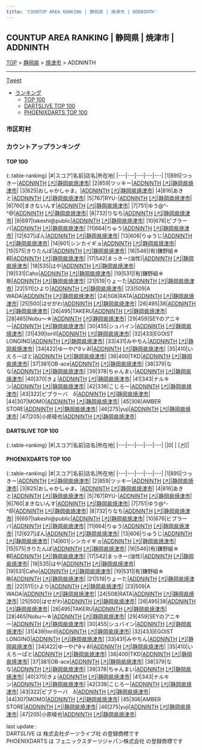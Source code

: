 ```yaml
---
title: 'COUNTUP AREA RANKING | 静岡県 | 焼津市 | ADDNINTH'
---
```

## COUNTUP AREA RANKING | 静岡県 | 焼津市 | ADDNINTH

[TOP](/darts/rank/) > [静岡県](/darts/rank/静岡県/) > [焼津市](/darts/rank/静岡県/焼津市/) > ADDNINTH

___

<a href="https://twitter.com/share?ref_src=twsrc%5Etfw" data-text="COUNTUP AREA RANKING | 静岡県焼津市ADDNINTH" class="twitter-share-button" data-hashtags="DARTSLIVE,PHOENIXDARTS,darts,ダーツ" data-show-count="false">Tweet</a>

* [ランキング](#カウントアップランキング)
    * [TOP 100](#top-100)
    * [DARTSLIVE TOP 100](#dartslive-top-100)
    * [PHOENIXDARTS TOP 100](#phoenixdarts-top-100)

### 市区町村

<ul>

</ul>

### カウントアップランキング

#### TOP 100



{:.table-ranking}
|#|スコア|名前|店名|所在地|
|---|---|---|---|---|
|1|895|<span class="rank-name-pd">つっきー</span>|<a href="/darts/rank/shops/93803.html">ADDNINTH</a> <a href="https://vs.phoenixdarts.com/jp/shop/shopDetailInfo/s_93803?s_seq=93803">[↗]</a>|<a href="/darts/rank/静岡県/焼津市">静岡県焼津市</a>|
|2|859|<span class="rank-name-pd">ツッキー</span>|<a href="/darts/rank/shops/93803.html">ADDNINTH</a> <a href="https://vs.phoenixdarts.com/jp/shop/shopDetailInfo/s_93803?s_seq=93803">[↗]</a>|<a href="/darts/rank/静岡県/焼津市">静岡県焼津市</a>|
|3|825|<span class="rank-name-pd">おしゃかしゃま。</span>|<a href="/darts/rank/shops/93803.html">ADDNINTH</a> <a href="https://vs.phoenixdarts.com/jp/shop/shopDetailInfo/s_93803?s_seq=93803">[↗]</a>|<a href="/darts/rank/静岡県/焼津市">静岡県焼津市</a>|
|4|816|<span class="rank-name-pd">あきと</span>|<a href="/darts/rank/shops/93803.html">ADDNINTH</a> <a href="https://vs.phoenixdarts.com/jp/shop/shopDetailInfo/s_93803?s_seq=93803">[↗]</a>|<a href="/darts/rank/静岡県/焼津市">静岡県焼津市</a>|
|5|767|<span class="rank-name-pd">RYU-</span>|<a href="/darts/rank/shops/93803.html">ADDNINTH</a> <a href="https://vs.phoenixdarts.com/jp/shop/shopDetailInfo/s_93803?s_seq=93803">[↗]</a>|<a href="/darts/rank/静岡県/焼津市">静岡県焼津市</a>|
|6|760|<span class="rank-name-pd">まきないんす</span>|<a href="/darts/rank/shops/93803.html">ADDNINTH</a> <a href="https://vs.phoenixdarts.com/jp/shop/shopDetailInfo/s_93803?s_seq=93803">[↗]</a>|<a href="/darts/rank/静岡県/焼津市">静岡県焼津市</a>|
|7|751|<span class="rank-name-pd">ゆう@^-^@</span>|<a href="/darts/rank/shops/93803.html">ADDNINTH</a> <a href="https://vs.phoenixdarts.com/jp/shop/shopDetailInfo/s_93803?s_seq=93803">[↗]</a>|<a href="/darts/rank/静岡県/焼津市">静岡県焼津市</a>|
|8|732|<span class="rank-name-pd">りなち</span>|<a href="/darts/rank/shops/93803.html">ADDNINTH</a> <a href="https://vs.phoenixdarts.com/jp/shop/shopDetailInfo/s_93803?s_seq=93803">[↗]</a>|<a href="/darts/rank/静岡県/焼津市">静岡県焼津市</a>|
|9|697|<span class="rank-name-pd">takeshi@public</span>|<a href="/darts/rank/shops/93803.html">ADDNINTH</a> <a href="https://vs.phoenixdarts.com/jp/shop/shopDetailInfo/s_93803?s_seq=93803">[↗]</a>|<a href="/darts/rank/静岡県/焼津市">静岡県焼津市</a>|
|10|676|<span class="rank-name-pd">ビブラーバ</span>|<a href="/darts/rank/shops/93803.html">ADDNINTH</a> <a href="https://vs.phoenixdarts.com/jp/shop/shopDetailInfo/s_93803?s_seq=93803">[↗]</a>|<a href="/darts/rank/静岡県/焼津市">静岡県焼津市</a>|
|11|664|<span class="rank-name-pd">りゅう</span>|<a href="/darts/rank/shops/93803.html">ADDNINTH</a> <a href="https://vs.phoenixdarts.com/jp/shop/shopDetailInfo/s_93803?s_seq=93803">[↗]</a>|<a href="/darts/rank/静岡県/焼津市">静岡県焼津市</a>|
|12|627|<span class="rank-name-pd">ぽん</span>|<a href="/darts/rank/shops/93803.html">ADDNINTH</a> <a href="https://vs.phoenixdarts.com/jp/shop/shopDetailInfo/s_93803?s_seq=93803">[↗]</a>|<a href="/darts/rank/静岡県/焼津市">静岡県焼津市</a>|
|13|606|<span class="rank-name-pd">りゅうじ</span>|<a href="/darts/rank/shops/93803.html">ADDNINTH</a> <a href="https://vs.phoenixdarts.com/jp/shop/shopDetailInfo/s_93803?s_seq=93803">[↗]</a>|<a href="/darts/rank/静岡県/焼津市">静岡県焼津市</a>|
|14|601|<span class="rank-name-pd">シンカイギョ</span>|<a href="/darts/rank/shops/93803.html">ADDNINTH</a> <a href="https://vs.phoenixdarts.com/jp/shop/shopDetailInfo/s_93803?s_seq=93803">[↗]</a>|<a href="/darts/rank/静岡県/焼津市">静岡県焼津市</a>|
|15|575|<span class="rank-name-pd">きりたんぽ</span>|<a href="/darts/rank/shops/93803.html">ADDNINTH</a> <a href="https://vs.phoenixdarts.com/jp/shop/shopDetailInfo/s_93803?s_seq=93803">[↗]</a>|<a href="/darts/rank/静岡県/焼津市">静岡県焼津市</a>|
|16|546|<span class="rank-name-pd">(有)鎌野組☆桐</span>|<a href="/darts/rank/shops/93803.html">ADDNINTH</a> <a href="https://vs.phoenixdarts.com/jp/shop/shopDetailInfo/s_93803?s_seq=93803">[↗]</a>|<a href="/darts/rank/静岡県/焼津市">静岡県焼津市</a>|
|17|542|<span class="rank-name-pd">まっきー(油性)</span>|<a href="/darts/rank/shops/93803.html">ADDNINTH</a> <a href="https://vs.phoenixdarts.com/jp/shop/shopDetailInfo/s_93803?s_seq=93803">[↗]</a>|<a href="/darts/rank/静岡県/焼津市">静岡県焼津市</a>|
|18|535|<span class="rank-name-pd">はや</span>|<a href="/darts/rank/shops/93803.html">ADDNINTH</a> <a href="https://vs.phoenixdarts.com/jp/shop/shopDetailInfo/s_93803?s_seq=93803">[↗]</a>|<a href="/darts/rank/静岡県/焼津市">静岡県焼津市</a>|
|19|531|<span class="rank-name-pd">Caho</span>|<a href="/darts/rank/shops/93803.html">ADDNINTH</a> <a href="https://vs.phoenixdarts.com/jp/shop/shopDetailInfo/s_93803?s_seq=93803">[↗]</a>|<a href="/darts/rank/静岡県/焼津市">静岡県焼津市</a>|
|19|531|<span class="rank-name-pd">[有]鎌野組☆剛</span>|<a href="/darts/rank/shops/93803.html">ADDNINTH</a> <a href="https://vs.phoenixdarts.com/jp/shop/shopDetailInfo/s_93803?s_seq=93803">[↗]</a>|<a href="/darts/rank/静岡県/焼津市">静岡県焼津市</a>|
|21|519|<span class="rank-name-pd">りょーた</span>|<a href="/darts/rank/shops/93803.html">ADDNINTH</a> <a href="https://vs.phoenixdarts.com/jp/shop/shopDetailInfo/s_93803?s_seq=93803">[↗]</a>|<a href="/darts/rank/静岡県/焼津市">静岡県焼津市</a>|
|22|511|<span class="rank-name-pd">ひより</span>|<a href="/darts/rank/shops/93803.html">ADDNINTH</a> <a href="https://vs.phoenixdarts.com/jp/shop/shopDetailInfo/s_93803?s_seq=93803">[↗]</a>|<a href="/darts/rank/静岡県/焼津市">静岡県焼津市</a>|
|23|509|<span class="rank-name-pd">A WADA</span>|<a href="/darts/rank/shops/93803.html">ADDNINTH</a> <a href="https://vs.phoenixdarts.com/jp/shop/shopDetailInfo/s_93803?s_seq=93803">[↗]</a>|<a href="/darts/rank/静岡県/焼津市">静岡県焼津市</a>|
|24|508|<span class="rank-name-pd">RATA</span>|<a href="/darts/rank/shops/93803.html">ADDNINTH</a> <a href="https://vs.phoenixdarts.com/jp/shop/shopDetailInfo/s_93803?s_seq=93803">[↗]</a>|<a href="/darts/rank/静岡県/焼津市">静岡県焼津市</a>|
|25|500|<span class="rank-name-pd">はせがわ</span>|<a href="/darts/rank/shops/93803.html">ADDNINTH</a> <a href="https://vs.phoenixdarts.com/jp/shop/shopDetailInfo/s_93803?s_seq=93803">[↗]</a>|<a href="/darts/rank/静岡県/焼津市">静岡県焼津市</a>|
|26|495|<span class="rank-name-pd">38</span>|<a href="/darts/rank/shops/93803.html">ADDNINTH</a> <a href="https://vs.phoenixdarts.com/jp/shop/shopDetailInfo/s_93803?s_seq=93803">[↗]</a>|<a href="/darts/rank/静岡県/焼津市">静岡県焼津市</a>|
|26|495|<span class="rank-name-pd">TAKERU</span>|<a href="/darts/rank/shops/93803.html">ADDNINTH</a> <a href="https://vs.phoenixdarts.com/jp/shop/shopDetailInfo/s_93803?s_seq=93803">[↗]</a>|<a href="/darts/rank/静岡県/焼津市">静岡県焼津市</a>|
|28|465|<span class="rank-name-pd">Nobu〜☆</span>|<a href="/darts/rank/shops/93803.html">ADDNINTH</a> <a href="https://vs.phoenixdarts.com/jp/shop/shopDetailInfo/s_93803?s_seq=93803">[↗]</a>|<a href="/darts/rank/静岡県/焼津市">静岡県焼津市</a>|
|29|459|<span class="rank-name-pd">SEYのアニキー</span>|<a href="/darts/rank/shops/93803.html">ADDNINTH</a> <a href="https://vs.phoenixdarts.com/jp/shop/shopDetailInfo/s_93803?s_seq=93803">[↗]</a>|<a href="/darts/rank/静岡県/焼津市">静岡県焼津市</a>|
|30|455|<span class="rank-name-pd">シュバイン</span>|<a href="/darts/rank/shops/93803.html">ADDNINTH</a> <a href="https://vs.phoenixdarts.com/jp/shop/shopDetailInfo/s_93803?s_seq=93803">[↗]</a>|<a href="/darts/rank/静岡県/焼津市">静岡県焼津市</a>|
|31|439|<span class="rank-name-pd">toriⅡ</span>|<a href="/darts/rank/shops/93803.html">ADDNINTH</a> <a href="https://vs.phoenixdarts.com/jp/shop/shopDetailInfo/s_93803?s_seq=93803">[↗]</a>|<a href="/darts/rank/静岡県/焼津市">静岡県焼津市</a>|
|32|433|<span class="rank-name-pd">EGOIST LONGING</span>|<a href="/darts/rank/shops/93803.html">ADDNINTH</a> <a href="https://vs.phoenixdarts.com/jp/shop/shopDetailInfo/s_93803?s_seq=93803">[↗]</a>|<a href="/darts/rank/静岡県/焼津市">静岡県焼津市</a>|
|33|431|<span class="rank-name-pd">みやちん</span>|<a href="/darts/rank/shops/93803.html">ADDNINTH</a> <a href="https://vs.phoenixdarts.com/jp/shop/shopDetailInfo/s_93803?s_seq=93803">[↗]</a>|<a href="/darts/rank/静岡県/焼津市">静岡県焼津市</a>|
|34|422|<span class="rank-name-pd">ゆーや(*∂ｖ∂)</span>|<a href="/darts/rank/shops/93803.html">ADDNINTH</a> <a href="https://vs.phoenixdarts.com/jp/shop/shopDetailInfo/s_93803?s_seq=93803">[↗]</a>|<a href="/darts/rank/静岡県/焼津市">静岡県焼津市</a>|
|35|410|<span class="rank-name-pd">いえろーぱと</span>|<a href="/darts/rank/shops/93803.html">ADDNINTH</a> <a href="https://vs.phoenixdarts.com/jp/shop/shopDetailInfo/s_93803?s_seq=93803">[↗]</a>|<a href="/darts/rank/静岡県/焼津市">静岡県焼津市</a>|
|36|400|<span class="rank-name-pd">TKD</span>|<a href="/darts/rank/shops/93803.html">ADDNINTH</a> <a href="https://vs.phoenixdarts.com/jp/shop/shopDetailInfo/s_93803?s_seq=93803">[↗]</a>|<a href="/darts/rank/静岡県/焼津市">静岡県焼津市</a>|
|37|381|<span class="rank-name-pd">OB-ace</span>|<a href="/darts/rank/shops/93803.html">ADDNINTH</a> <a href="https://vs.phoenixdarts.com/jp/shop/shopDetailInfo/s_93803?s_seq=93803">[↗]</a>|<a href="/darts/rank/静岡県/焼津市">静岡県焼津市</a>|
|38|379|<span class="rank-name-pd">なな</span>|<a href="/darts/rank/shops/93803.html">ADDNINTH</a> <a href="https://vs.phoenixdarts.com/jp/shop/shopDetailInfo/s_93803?s_seq=93803">[↗]</a>|<a href="/darts/rank/静岡県/焼津市">静岡県焼津市</a>|
|39|378|<span class="rank-name-pd">ちゃんまい</span>|<a href="/darts/rank/shops/93803.html">ADDNINTH</a> <a href="https://vs.phoenixdarts.com/jp/shop/shopDetailInfo/s_93803?s_seq=93803">[↗]</a>|<a href="/darts/rank/静岡県/焼津市">静岡県焼津市</a>|
|40|370|<span class="rank-name-pd">きょ</span>|<a href="/darts/rank/shops/93803.html">ADDNINTH</a> <a href="https://vs.phoenixdarts.com/jp/shop/shopDetailInfo/s_93803?s_seq=93803">[↗]</a>|<a href="/darts/rank/静岡県/焼津市">静岡県焼津市</a>|
|41|343|<span class="rank-name-pd">ナルキン</span>|<a href="/darts/rank/shops/93803.html">ADDNINTH</a> <a href="https://vs.phoenixdarts.com/jp/shop/shopDetailInfo/s_93803?s_seq=93803">[↗]</a>|<a href="/darts/rank/静岡県/焼津市">静岡県焼津市</a>|
|42|338|<span class="rank-name-pd">こじろー</span>|<a href="/darts/rank/shops/93803.html">ADDNINTH</a> <a href="https://vs.phoenixdarts.com/jp/shop/shopDetailInfo/s_93803?s_seq=93803">[↗]</a>|<a href="/darts/rank/静岡県/焼津市">静岡県焼津市</a>|
|43|322|<span class="rank-name-pd">ビブラーバ　δ</span>|<a href="/darts/rank/shops/93803.html">ADDNINTH</a> <a href="https://vs.phoenixdarts.com/jp/shop/shopDetailInfo/s_93803?s_seq=93803">[↗]</a>|<a href="/darts/rank/静岡県/焼津市">静岡県焼津市</a>|
|44|307|<span class="rank-name-pd">MOMO</span>|<a href="/darts/rank/shops/93803.html">ADDNINTH</a> <a href="https://vs.phoenixdarts.com/jp/shop/shopDetailInfo/s_93803?s_seq=93803">[↗]</a>|<a href="/darts/rank/静岡県/焼津市">静岡県焼津市</a>|
|45|306|<span class="rank-name-pd">AMBER STORE</span>|<a href="/darts/rank/shops/93803.html">ADDNINTH</a> <a href="https://vs.phoenixdarts.com/jp/shop/shopDetailInfo/s_93803?s_seq=93803">[↗]</a>|<a href="/darts/rank/静岡県/焼津市">静岡県焼津市</a>|
|46|275|<span class="rank-name-pd">yuji</span>|<a href="/darts/rank/shops/93803.html">ADDNINTH</a> <a href="https://vs.phoenixdarts.com/jp/shop/shopDetailInfo/s_93803?s_seq=93803">[↗]</a>|<a href="/darts/rank/静岡県/焼津市">静岡県焼津市</a>|
|47|205|<span class="rank-name-pd">小原稜也</span>|<a href="/darts/rank/shops/93803.html">ADDNINTH</a> <a href="https://vs.phoenixdarts.com/jp/shop/shopDetailInfo/s_93803?s_seq=93803">[↗]</a>|<a href="/darts/rank/静岡県/焼津市">静岡県焼津市</a>|


#### DARTSLIVE TOP 100



{:.table-ranking}
|#|スコア|名前|店名|所在地|
|---|---|---|---|---|
||0|<span class="rank-name-dl"> </span>|<a href="/darts/rank/shops/.html"></a> <a href="">[↗]</a>|<a href="/darts/rank//"></a>|


#### PHOENIXDARTS TOP 100



{:.table-ranking}
|#|スコア|名前|店名|所在地|
|---|---|---|---|---|
|1|895|<span class="rank-name-pd">つっきー</span>|<a href="/darts/rank/shops/93803.html">ADDNINTH</a> <a href="https://vs.phoenixdarts.com/jp/shop/shopDetailInfo/s_93803?s_seq=93803">[↗]</a>|<a href="/darts/rank/静岡県/焼津市">静岡県焼津市</a>|
|2|859|<span class="rank-name-pd">ツッキー</span>|<a href="/darts/rank/shops/93803.html">ADDNINTH</a> <a href="https://vs.phoenixdarts.com/jp/shop/shopDetailInfo/s_93803?s_seq=93803">[↗]</a>|<a href="/darts/rank/静岡県/焼津市">静岡県焼津市</a>|
|3|825|<span class="rank-name-pd">おしゃかしゃま。</span>|<a href="/darts/rank/shops/93803.html">ADDNINTH</a> <a href="https://vs.phoenixdarts.com/jp/shop/shopDetailInfo/s_93803?s_seq=93803">[↗]</a>|<a href="/darts/rank/静岡県/焼津市">静岡県焼津市</a>|
|4|816|<span class="rank-name-pd">あきと</span>|<a href="/darts/rank/shops/93803.html">ADDNINTH</a> <a href="https://vs.phoenixdarts.com/jp/shop/shopDetailInfo/s_93803?s_seq=93803">[↗]</a>|<a href="/darts/rank/静岡県/焼津市">静岡県焼津市</a>|
|5|767|<span class="rank-name-pd">RYU-</span>|<a href="/darts/rank/shops/93803.html">ADDNINTH</a> <a href="https://vs.phoenixdarts.com/jp/shop/shopDetailInfo/s_93803?s_seq=93803">[↗]</a>|<a href="/darts/rank/静岡県/焼津市">静岡県焼津市</a>|
|6|760|<span class="rank-name-pd">まきないんす</span>|<a href="/darts/rank/shops/93803.html">ADDNINTH</a> <a href="https://vs.phoenixdarts.com/jp/shop/shopDetailInfo/s_93803?s_seq=93803">[↗]</a>|<a href="/darts/rank/静岡県/焼津市">静岡県焼津市</a>|
|7|751|<span class="rank-name-pd">ゆう@^-^@</span>|<a href="/darts/rank/shops/93803.html">ADDNINTH</a> <a href="https://vs.phoenixdarts.com/jp/shop/shopDetailInfo/s_93803?s_seq=93803">[↗]</a>|<a href="/darts/rank/静岡県/焼津市">静岡県焼津市</a>|
|8|732|<span class="rank-name-pd">りなち</span>|<a href="/darts/rank/shops/93803.html">ADDNINTH</a> <a href="https://vs.phoenixdarts.com/jp/shop/shopDetailInfo/s_93803?s_seq=93803">[↗]</a>|<a href="/darts/rank/静岡県/焼津市">静岡県焼津市</a>|
|9|697|<span class="rank-name-pd">takeshi@public</span>|<a href="/darts/rank/shops/93803.html">ADDNINTH</a> <a href="https://vs.phoenixdarts.com/jp/shop/shopDetailInfo/s_93803?s_seq=93803">[↗]</a>|<a href="/darts/rank/静岡県/焼津市">静岡県焼津市</a>|
|10|676|<span class="rank-name-pd">ビブラーバ</span>|<a href="/darts/rank/shops/93803.html">ADDNINTH</a> <a href="https://vs.phoenixdarts.com/jp/shop/shopDetailInfo/s_93803?s_seq=93803">[↗]</a>|<a href="/darts/rank/静岡県/焼津市">静岡県焼津市</a>|
|11|664|<span class="rank-name-pd">りゅう</span>|<a href="/darts/rank/shops/93803.html">ADDNINTH</a> <a href="https://vs.phoenixdarts.com/jp/shop/shopDetailInfo/s_93803?s_seq=93803">[↗]</a>|<a href="/darts/rank/静岡県/焼津市">静岡県焼津市</a>|
|12|627|<span class="rank-name-pd">ぽん</span>|<a href="/darts/rank/shops/93803.html">ADDNINTH</a> <a href="https://vs.phoenixdarts.com/jp/shop/shopDetailInfo/s_93803?s_seq=93803">[↗]</a>|<a href="/darts/rank/静岡県/焼津市">静岡県焼津市</a>|
|13|606|<span class="rank-name-pd">りゅうじ</span>|<a href="/darts/rank/shops/93803.html">ADDNINTH</a> <a href="https://vs.phoenixdarts.com/jp/shop/shopDetailInfo/s_93803?s_seq=93803">[↗]</a>|<a href="/darts/rank/静岡県/焼津市">静岡県焼津市</a>|
|14|601|<span class="rank-name-pd">シンカイギョ</span>|<a href="/darts/rank/shops/93803.html">ADDNINTH</a> <a href="https://vs.phoenixdarts.com/jp/shop/shopDetailInfo/s_93803?s_seq=93803">[↗]</a>|<a href="/darts/rank/静岡県/焼津市">静岡県焼津市</a>|
|15|575|<span class="rank-name-pd">きりたんぽ</span>|<a href="/darts/rank/shops/93803.html">ADDNINTH</a> <a href="https://vs.phoenixdarts.com/jp/shop/shopDetailInfo/s_93803?s_seq=93803">[↗]</a>|<a href="/darts/rank/静岡県/焼津市">静岡県焼津市</a>|
|16|546|<span class="rank-name-pd">(有)鎌野組☆桐</span>|<a href="/darts/rank/shops/93803.html">ADDNINTH</a> <a href="https://vs.phoenixdarts.com/jp/shop/shopDetailInfo/s_93803?s_seq=93803">[↗]</a>|<a href="/darts/rank/静岡県/焼津市">静岡県焼津市</a>|
|17|542|<span class="rank-name-pd">まっきー(油性)</span>|<a href="/darts/rank/shops/93803.html">ADDNINTH</a> <a href="https://vs.phoenixdarts.com/jp/shop/shopDetailInfo/s_93803?s_seq=93803">[↗]</a>|<a href="/darts/rank/静岡県/焼津市">静岡県焼津市</a>|
|18|535|<span class="rank-name-pd">はや</span>|<a href="/darts/rank/shops/93803.html">ADDNINTH</a> <a href="https://vs.phoenixdarts.com/jp/shop/shopDetailInfo/s_93803?s_seq=93803">[↗]</a>|<a href="/darts/rank/静岡県/焼津市">静岡県焼津市</a>|
|19|531|<span class="rank-name-pd">Caho</span>|<a href="/darts/rank/shops/93803.html">ADDNINTH</a> <a href="https://vs.phoenixdarts.com/jp/shop/shopDetailInfo/s_93803?s_seq=93803">[↗]</a>|<a href="/darts/rank/静岡県/焼津市">静岡県焼津市</a>|
|19|531|<span class="rank-name-pd">[有]鎌野組☆剛</span>|<a href="/darts/rank/shops/93803.html">ADDNINTH</a> <a href="https://vs.phoenixdarts.com/jp/shop/shopDetailInfo/s_93803?s_seq=93803">[↗]</a>|<a href="/darts/rank/静岡県/焼津市">静岡県焼津市</a>|
|21|519|<span class="rank-name-pd">りょーた</span>|<a href="/darts/rank/shops/93803.html">ADDNINTH</a> <a href="https://vs.phoenixdarts.com/jp/shop/shopDetailInfo/s_93803?s_seq=93803">[↗]</a>|<a href="/darts/rank/静岡県/焼津市">静岡県焼津市</a>|
|22|511|<span class="rank-name-pd">ひより</span>|<a href="/darts/rank/shops/93803.html">ADDNINTH</a> <a href="https://vs.phoenixdarts.com/jp/shop/shopDetailInfo/s_93803?s_seq=93803">[↗]</a>|<a href="/darts/rank/静岡県/焼津市">静岡県焼津市</a>|
|23|509|<span class="rank-name-pd">A WADA</span>|<a href="/darts/rank/shops/93803.html">ADDNINTH</a> <a href="https://vs.phoenixdarts.com/jp/shop/shopDetailInfo/s_93803?s_seq=93803">[↗]</a>|<a href="/darts/rank/静岡県/焼津市">静岡県焼津市</a>|
|24|508|<span class="rank-name-pd">RATA</span>|<a href="/darts/rank/shops/93803.html">ADDNINTH</a> <a href="https://vs.phoenixdarts.com/jp/shop/shopDetailInfo/s_93803?s_seq=93803">[↗]</a>|<a href="/darts/rank/静岡県/焼津市">静岡県焼津市</a>|
|25|500|<span class="rank-name-pd">はせがわ</span>|<a href="/darts/rank/shops/93803.html">ADDNINTH</a> <a href="https://vs.phoenixdarts.com/jp/shop/shopDetailInfo/s_93803?s_seq=93803">[↗]</a>|<a href="/darts/rank/静岡県/焼津市">静岡県焼津市</a>|
|26|495|<span class="rank-name-pd">38</span>|<a href="/darts/rank/shops/93803.html">ADDNINTH</a> <a href="https://vs.phoenixdarts.com/jp/shop/shopDetailInfo/s_93803?s_seq=93803">[↗]</a>|<a href="/darts/rank/静岡県/焼津市">静岡県焼津市</a>|
|26|495|<span class="rank-name-pd">TAKERU</span>|<a href="/darts/rank/shops/93803.html">ADDNINTH</a> <a href="https://vs.phoenixdarts.com/jp/shop/shopDetailInfo/s_93803?s_seq=93803">[↗]</a>|<a href="/darts/rank/静岡県/焼津市">静岡県焼津市</a>|
|28|465|<span class="rank-name-pd">Nobu〜☆</span>|<a href="/darts/rank/shops/93803.html">ADDNINTH</a> <a href="https://vs.phoenixdarts.com/jp/shop/shopDetailInfo/s_93803?s_seq=93803">[↗]</a>|<a href="/darts/rank/静岡県/焼津市">静岡県焼津市</a>|
|29|459|<span class="rank-name-pd">SEYのアニキー</span>|<a href="/darts/rank/shops/93803.html">ADDNINTH</a> <a href="https://vs.phoenixdarts.com/jp/shop/shopDetailInfo/s_93803?s_seq=93803">[↗]</a>|<a href="/darts/rank/静岡県/焼津市">静岡県焼津市</a>|
|30|455|<span class="rank-name-pd">シュバイン</span>|<a href="/darts/rank/shops/93803.html">ADDNINTH</a> <a href="https://vs.phoenixdarts.com/jp/shop/shopDetailInfo/s_93803?s_seq=93803">[↗]</a>|<a href="/darts/rank/静岡県/焼津市">静岡県焼津市</a>|
|31|439|<span class="rank-name-pd">toriⅡ</span>|<a href="/darts/rank/shops/93803.html">ADDNINTH</a> <a href="https://vs.phoenixdarts.com/jp/shop/shopDetailInfo/s_93803?s_seq=93803">[↗]</a>|<a href="/darts/rank/静岡県/焼津市">静岡県焼津市</a>|
|32|433|<span class="rank-name-pd">EGOIST LONGING</span>|<a href="/darts/rank/shops/93803.html">ADDNINTH</a> <a href="https://vs.phoenixdarts.com/jp/shop/shopDetailInfo/s_93803?s_seq=93803">[↗]</a>|<a href="/darts/rank/静岡県/焼津市">静岡県焼津市</a>|
|33|431|<span class="rank-name-pd">みやちん</span>|<a href="/darts/rank/shops/93803.html">ADDNINTH</a> <a href="https://vs.phoenixdarts.com/jp/shop/shopDetailInfo/s_93803?s_seq=93803">[↗]</a>|<a href="/darts/rank/静岡県/焼津市">静岡県焼津市</a>|
|34|422|<span class="rank-name-pd">ゆーや(*∂ｖ∂)</span>|<a href="/darts/rank/shops/93803.html">ADDNINTH</a> <a href="https://vs.phoenixdarts.com/jp/shop/shopDetailInfo/s_93803?s_seq=93803">[↗]</a>|<a href="/darts/rank/静岡県/焼津市">静岡県焼津市</a>|
|35|410|<span class="rank-name-pd">いえろーぱと</span>|<a href="/darts/rank/shops/93803.html">ADDNINTH</a> <a href="https://vs.phoenixdarts.com/jp/shop/shopDetailInfo/s_93803?s_seq=93803">[↗]</a>|<a href="/darts/rank/静岡県/焼津市">静岡県焼津市</a>|
|36|400|<span class="rank-name-pd">TKD</span>|<a href="/darts/rank/shops/93803.html">ADDNINTH</a> <a href="https://vs.phoenixdarts.com/jp/shop/shopDetailInfo/s_93803?s_seq=93803">[↗]</a>|<a href="/darts/rank/静岡県/焼津市">静岡県焼津市</a>|
|37|381|<span class="rank-name-pd">OB-ace</span>|<a href="/darts/rank/shops/93803.html">ADDNINTH</a> <a href="https://vs.phoenixdarts.com/jp/shop/shopDetailInfo/s_93803?s_seq=93803">[↗]</a>|<a href="/darts/rank/静岡県/焼津市">静岡県焼津市</a>|
|38|379|<span class="rank-name-pd">なな</span>|<a href="/darts/rank/shops/93803.html">ADDNINTH</a> <a href="https://vs.phoenixdarts.com/jp/shop/shopDetailInfo/s_93803?s_seq=93803">[↗]</a>|<a href="/darts/rank/静岡県/焼津市">静岡県焼津市</a>|
|39|378|<span class="rank-name-pd">ちゃんまい</span>|<a href="/darts/rank/shops/93803.html">ADDNINTH</a> <a href="https://vs.phoenixdarts.com/jp/shop/shopDetailInfo/s_93803?s_seq=93803">[↗]</a>|<a href="/darts/rank/静岡県/焼津市">静岡県焼津市</a>|
|40|370|<span class="rank-name-pd">きょ</span>|<a href="/darts/rank/shops/93803.html">ADDNINTH</a> <a href="https://vs.phoenixdarts.com/jp/shop/shopDetailInfo/s_93803?s_seq=93803">[↗]</a>|<a href="/darts/rank/静岡県/焼津市">静岡県焼津市</a>|
|41|343|<span class="rank-name-pd">ナルキン</span>|<a href="/darts/rank/shops/93803.html">ADDNINTH</a> <a href="https://vs.phoenixdarts.com/jp/shop/shopDetailInfo/s_93803?s_seq=93803">[↗]</a>|<a href="/darts/rank/静岡県/焼津市">静岡県焼津市</a>|
|42|338|<span class="rank-name-pd">こじろー</span>|<a href="/darts/rank/shops/93803.html">ADDNINTH</a> <a href="https://vs.phoenixdarts.com/jp/shop/shopDetailInfo/s_93803?s_seq=93803">[↗]</a>|<a href="/darts/rank/静岡県/焼津市">静岡県焼津市</a>|
|43|322|<span class="rank-name-pd">ビブラーバ　δ</span>|<a href="/darts/rank/shops/93803.html">ADDNINTH</a> <a href="https://vs.phoenixdarts.com/jp/shop/shopDetailInfo/s_93803?s_seq=93803">[↗]</a>|<a href="/darts/rank/静岡県/焼津市">静岡県焼津市</a>|
|44|307|<span class="rank-name-pd">MOMO</span>|<a href="/darts/rank/shops/93803.html">ADDNINTH</a> <a href="https://vs.phoenixdarts.com/jp/shop/shopDetailInfo/s_93803?s_seq=93803">[↗]</a>|<a href="/darts/rank/静岡県/焼津市">静岡県焼津市</a>|
|45|306|<span class="rank-name-pd">AMBER STORE</span>|<a href="/darts/rank/shops/93803.html">ADDNINTH</a> <a href="https://vs.phoenixdarts.com/jp/shop/shopDetailInfo/s_93803?s_seq=93803">[↗]</a>|<a href="/darts/rank/静岡県/焼津市">静岡県焼津市</a>|
|46|275|<span class="rank-name-pd">yuji</span>|<a href="/darts/rank/shops/93803.html">ADDNINTH</a> <a href="https://vs.phoenixdarts.com/jp/shop/shopDetailInfo/s_93803?s_seq=93803">[↗]</a>|<a href="/darts/rank/静岡県/焼津市">静岡県焼津市</a>|
|47|205|<span class="rank-name-pd">小原稜也</span>|<a href="/darts/rank/shops/93803.html">ADDNINTH</a> <a href="https://vs.phoenixdarts.com/jp/shop/shopDetailInfo/s_93803?s_seq=93803">[↗]</a>|<a href="/darts/rank/静岡県/焼津市">静岡県焼津市</a>|


<div class="footer border-top border-gray-light mt-5 pt-3 text-right text-gray">
    last update : <span style="font-weight: italic" id="foot_last_modified"></span><br />
    DARTSLIVE は 株式会社ダーツライブ社 の登録商標です<br />
    PHOENIXDARTS は フェニックスダーツジャパン株式会社 の登録商標です<br />
</div>

<script src="https://cdnjs.cloudflare.com/ajax/libs/jquery.tablesorter/2.31.3/js/jquery.tablesorter.min.js" integrity="sha512-qzgd5cYSZcosqpzpn7zF2ZId8f/8CHmFKZ8j7mU4OUXTNRd5g+ZHBPsgKEwoqxCtdQvExE5LprwwPAgoicguNg==" crossorigin="anonymous" referrerpolicy="no-referrer"></script>
<link rel="stylesheet" href="https://cdnjs.cloudflare.com/ajax/libs/jquery.tablesorter/2.31.3/css/theme.default.min.css" integrity="sha512-wghhOJkjQX0Lh3NSWvNKeZ0ZpNn+SPVXX1Qyc9OCaogADktxrBiBdKGDoqVUOyhStvMBmJQ8ZdMHiR3wuEq8+w==" crossorigin="anonymous" referrerpolicy="no-referrer" />
<script>
$(function() {
    $(".table-ranking").tablesorter({sortList:[[0, 0]]});
    $("#foot_last_modified").text(formatDate(new Date(document.lastModified), 'yyyy-MM-dd HH:mm:ss'));
});
</script>

<script async src="https://platform.twitter.com/widgets.js" charset="utf-8"></script>